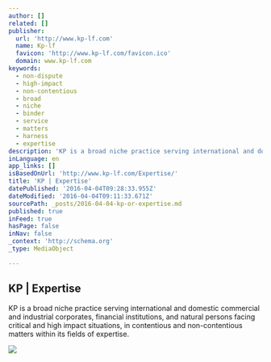 ```yaml
---
author: []
related: []
publisher:
  url: 'http://www.kp-lf.com'
  name: Kp-lf
  favicon: 'http://www.kp-lf.com/favicon.ico'
  domain: www.kp-lf.com
keywords:
  - non-dispute
  - high-impact
  - non-contentious
  - broad
  - niche
  - binder
  - service
  - matters
  - harness
  - expertise
description: 'KP is a broad niche practice serving international and domestic commercial and industrial corporates, financial institutions, and natural persons facing critical and high impact situations, in contentious and non-contentious matters within its fields of expertise.'
inLanguage: en
app_links: []
isBasedOnUrl: 'http://www.kp-lf.com/Expertise/'
title: 'KP | Expertise'
datePublished: '2016-04-04T09:28:33.955Z'
dateModified: '2016-04-04T09:11:33.671Z'
sourcePath: _posts/2016-04-04-kp-or-expertise.md
published: true
inFeed: true
hasPage: false
inNav: false
_context: 'http://schema.org'
_type: MediaObject

---
```

<article style=""><h1>KP | Expertise</h1><p>KP is a broad niche practice serving international and domestic commercial and industrial corporates, financial institutions, and natural persons facing critical and high impact situations, in contentious and non-contentious matters within its fields of expertise.</p><img src="http://www.kp-lf.com/images/logo.jpg" /></article>